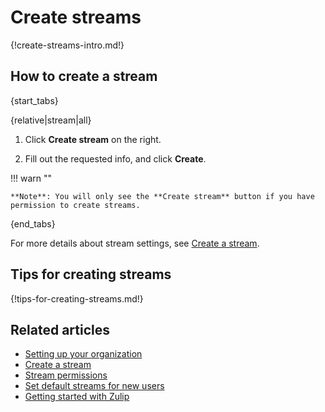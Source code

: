 # Create streams

{!create-streams-intro.md!}

## How to create a stream

{start_tabs}

{relative|stream|all}

1. Click **Create stream** on the right.

1. Fill out the requested info, and click **Create**.

!!! warn ""

    **Note**: You will only see the **Create stream** button if you have
    permission to create streams.

{end_tabs}

For more details about stream settings, see [Create a stream](/help/create-a-stream#stream-options).

## Tips for creating streams

{!tips-for-creating-streams.md!}

## Related articles

* [Setting up your organization](/help/getting-your-organization-started-with-zulip)
* [Create a stream](/help/create-a-stream#stream-options)
* [Stream permissions](/help/stream-permissions)
* [Set default streams for new users](/help/set-default-streams-for-new-users)
* [Getting started with Zulip](/help/getting-started-with-zulip)

